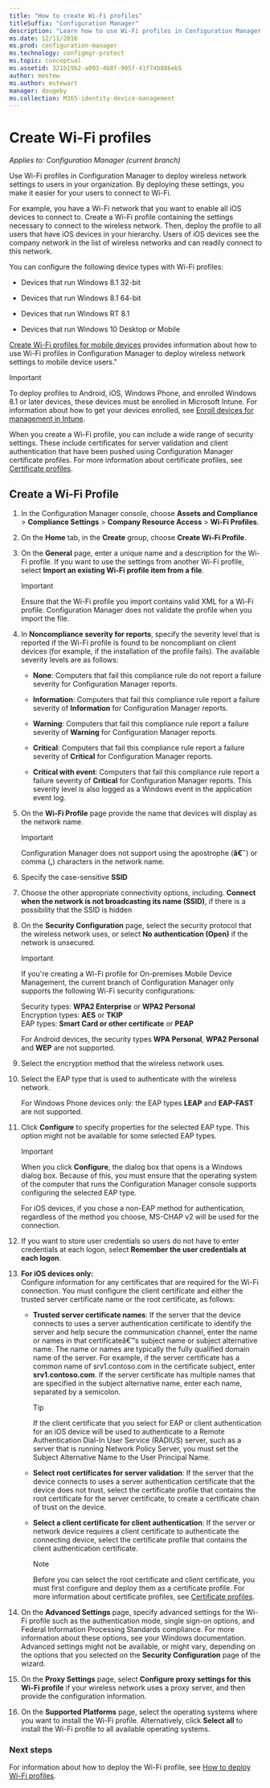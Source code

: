 ```yaml
---
title: "How to create Wi-Fi profiles"
titleSuffix: "Configuration Manager"
description: "Learn how to use Wi-Fi profiles in Configuration Manager to deploy wireless network settings to users in your organization."
ms.date: 12/11/2016
ms.prod: configuration-manager
ms.technology: configmgr-protect
ms.topic: conceptual
ms.assetid: 321b19b2-a093-4b8f-995f-41f74b886eb5
author: mestew
ms.author: mstewart
manager: dougeby
ms.collection: M365-identity-device-management
---
```

# Create Wi-Fi profiles

*Applies to: Configuration Manager (current branch)*


Use Wi-Fi profiles in Configuration Manager to deploy wireless network settings to users in your organization. By deploying these settings, you make it easier for your users to connect to Wi-Fi.  

 For example, you have a Wi-Fi network that you want to enable all iOS devices to connect to. Create a Wi-Fi profile containing the settings necessary to connect to the wireless network. Then, deploy the profile to all users that have iOS devices in your hierarchy. Users of iOS devices see the company network in the list of wireless networks and can readily connect to this network.  

 You can configure the following device types with Wi-Fi profiles:  

-   Devices that run Windows 8.1 32-bit  

-   Devices that run Windows 8.1 64-bit  

-   Devices that run Windows RT 8.1  

-   Devices that run Windows 10 Desktop or Mobile  

[Create Wi-Fi profiles for mobile devices](../../mdm/deploy-use/create-wifi-profiles.md) provides  information about how to use Wi-Fi profiles in Configuration Manager to deploy wireless network settings to mobile device users."

> [!IMPORTANT]  
>  To deploy profiles to Android, iOS, Windows Phone, and enrolled Windows 8.1 or later devices, these devices must be enrolled in Microsoft Intune. For information about how to get your devices enrolled, see [Enroll devices for management in Intune](https://docs.microsoft.com/intune/deploy-use/enroll-devices-in-microsoft-intune).  

 When you create a Wi-Fi profile, you can include a wide range of security settings. These include certificates for server validation and client authentication that have been pushed using Configuration Manager certificate profiles. For more information about certificate profiles, see [Certificate profiles](introduction-to-certificate-profiles.md).  

## Create a Wi-Fi Profile  

1. In the Configuration Manager console, choose **Assets and Compliance** > **Compliance Settings** >  **Company Resource Access** > **Wi-Fi Profiles**.  

2. On the **Home** tab, in the **Create** group, choose **Create Wi-Fi Profile**.  

3. On the **General** page, enter a unique name and a description for the Wi-Fi profile.  If you want to use the settings from another Wi-Fi profile, select **Import an existing Wi-Fi profile item from a file**.  

   > [!IMPORTANT]  
   >  Ensure that the Wi-Fi profile you import contains valid XML for a Wi-Fi profile. Configuration Manager does not validate the profile when you import the file.  

4. In  **Noncompliance severity for reports**, specify the severity level that is reported if the Wi-Fi profile is found to be noncompliant on client devices (for example, if the installation of the profile fails). The available severity levels are as follows:  

   -   **None**: Computers that fail this compliance rule do not report a failure severity for Configuration Manager reports.  

   -   **Information**: Computers that fail this compliance rule report a failure severity of **Information** for Configuration Manager reports.  

   -   **Warning**: Computers that fail this compliance rule report a failure severity of **Warning** for Configuration Manager reports.  

   -   **Critical**: Computers that fail this compliance rule report a failure severity of **Critical** for Configuration Manager reports.  

   -   **Critical with event**: Computers that fail this compliance rule report a failure severity of **Critical** for Configuration Manager reports. This severity level is also logged as a Windows event in the application event log.  

5. On the **Wi-Fi Profile** page provide the name that devices will display as the network name.  

   > [!IMPORTANT]  
   >  Configuration Manager does not support using the apostrophe (**â€˜**) or comma (**,**) characters in the network name.  

6. Specify the case-sensitive **SSID**
7. Choose the other appropriate connectivity options, including.   **Connect when the network is not broadcasting its name (SSID)**, if there is a possibility that the SSID is hidden  

8. On the **Security Configuration** page, select the security protocol that the wireless network uses, or select **No authentication (Open)** if the network is unsecured.
   > [!IMPORTANT]
   >  If you're creating a Wi-Fi profile for On\-premises Mobile Device Management, the current branch of Configuration Manager only supports the following Wi-Fi security configurations:  
   > 
   >  Security types: **WPA2 Enterprise** or **WPA2 Personal**  
   > Encryption types: **AES** or **TKIP**  
   > EAP types: **Smart Card or other certificate** or **PEAP**  
   > 
   > For Android devices, the security types **WPA Personal**, **WPA2 Personal** and **WEP** are not supported.  

9. Select the encryption method that the wireless network uses.  

10. Select the EAP type that is used to authenticate with the wireless network.  

     For Windows Phone devices only: the EAP types **LEAP** and **EAP-FAST** are not supported.  

11. Click **Configure** to specify properties for the selected EAP type. This option might not be available for some selected EAP types.  

    > [!IMPORTANT]  
    >  When you click **Configure**, the dialog box that opens is a Windows dialog box. Because of this, you must ensure that the operating system of the computer that runs the Configuration Manager console supports configuring the selected EAP type.  
    >   
    >  For iOS devices, if you chose a non-EAP method for authentication, regardless of the method you choose, MS-CHAP v2 will be used for the connection.  

12. If you want to store user credentials so users do not have to enter credentials at each logon, select **Remember the user credentials at each logon**.  

13. **For iOS devices only:**  
    Configure information for any certificates that are required for the Wi-Fi connection. You must configure the client certificate and either the trusted server certificate name or the root certificate, as follows:  

    - **Trusted server certificate names**: If the server that the device connects to uses a server authentication certificate to identify the server and help secure the communication channel, enter the name or names in that certificateâ€™s subject name or subject alternative name. The name or names are typically the fully qualified domain name of the server. For example, if the server certificate has a common name of srv1.contoso.com in the certificate subject, enter **srv1.contoso.com**. If the server certificate has multiple names that are specified in the subject alternative name, enter each name, separated by a semicolon.  

      > [!TIP]  
      >  If the client certificate that you select for EAP or client authentication for an iOS device will be used to authenticate to a Remote Authentication Dial-In User Service (RADIUS) server, such as a server that is running Network Policy Server, you must set the Subject Alternative Name to the User Principal Name.  

    - **Select root certificates for server validation**: If the server that the device connects to uses a server authentication certificate that the device does not trust, select the certificate profile that contains the root certificate for the server certificate, to create a certificate chain of trust on the device.  

    - **Select a client certificate for client authentication**: If the server or network device requires a client certificate to authenticate the connecting device, select the certificate profile that contains the client authentication certificate.  

      > [!NOTE]  
      >  Before you can select the root certificate and client certificate, you must first configure and deploy them as a certificate profile. For more information about certificate profiles, see [Certificate profiles](introduction-to-certificate-profiles.md).  

14. On the **Advanced Settings** page, specify advanced settings for the Wi-Fi profile such as the authentication mode, single sign-on options, and Federal Information Processing Standards compliance. For more information about these options, see your Windows documentation. Advanced settings might not be available, or might vary, depending on the options that you selected on the **Security Configuration** page of the wizard.  

15. On the **Proxy Settings** page, select   **Configure proxy settings for this Wi-Fi profile** if your wireless network uses a proxy server, and then provide the configuration information.  

16. On the **Supported Platforms** page, select the operating systems where you want to install the Wi-Fi profile. Alternatively, click **Select all** to install the Wi-Fi profile to all available operating systems.  

### Next steps
 For information about how to deploy the Wi-Fi profile, see [How to deploy Wi-Fi profiles](deploy-wifi-vpn-email-cert-profiles.md).  
